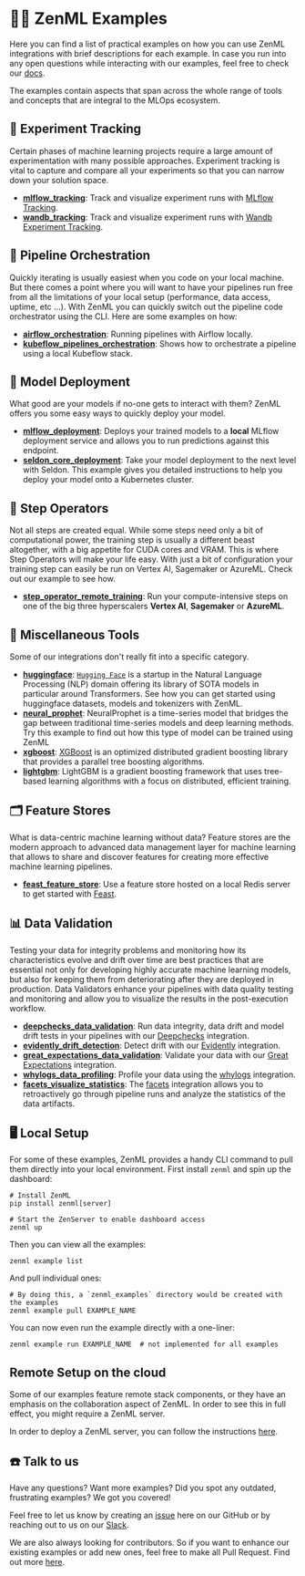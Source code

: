 # 🧑‍💻 ZenML Examples

Here you can find a list of practical examples on how you can use ZenML
integrations with brief descriptions for each example. In case you run into
any open questions while interacting with our examples, feel free
to check our [docs](https://docs.zenml.io/).

The examples contain aspects that span across the whole range of tools and
concepts that are integral to the MLOps ecosystem.

## 🧪 Experiment Tracking

Certain phases of machine learning projects require a large amount of
experimentation with many possible approaches. Experiment tracking is vital
to capture and compare all your experiments so that you can narrow down your
solution space.

- **[mlflow_tracking](mlflow_tracking/README.md)**: Track and visualize
  experiment runs
  with [MLflow Tracking](https://mlflow.org/docs/latest/tracking.html).
- **[wandb_tracking](wandb_tracking/README.md)**: Track and visualize experiment
  runs
  with  [Wandb Experiment Tracking](https://wandb.ai/site/experiment-tracking).

## 🚅 Pipeline Orchestration

Quickly iterating is usually easiest when you code on your local machine. But
there comes a point where you will want to have your pipelines run free from
all the limitations of your local setup (performance, data access, uptime,
etc ...). With ZenML you can quickly switch out the pipeline code orchestrator
using the CLI. Here are some examples on how:

- **[airflow_orchestration](airflow_orchestration/README.md)**: Running
  pipelines with Airflow locally.
- **[kubeflow_pipelines_orchestration](kubeflow_pipelines_orchestration/README.md)**:
  Shows how to orchestrate a pipeline using a local Kubeflow stack.

## 🚀 Model Deployment

What good are your models if no-one gets to interact with them? ZenML offers you
some easy ways to quickly deploy your
model.

- **[mlflow_deployment](mlflow_deployment/README.md)**: Deploys your trained
  models to a **local** MLflow deployment service and allows you to run
  predictions against this endpoint.
- **[seldon_core_deployment](seldon_deployment/README.md)**: Take your model
  deployment to the next level with Seldon. This example gives you detailed
  instructions to help you deploy your model onto a Kubernetes cluster.

## 🥾 Step Operators

Not all steps are created equal. While some steps need only a bit of
computational power, the training step is usually a different beast altogether,
with a big appetite for CUDA cores and VRAM. This is where Step Operators
will make your life easy. With just a bit of configuration your training step
can easily be run on Vertex AI, Sagemaker or AzureML. Check out our example
to see how.

- **[step_operator_remote_training](step_operator_remote_training/README.md)**:
  Run your compute-intensive steps on one of the big three hyperscalers
  **Vertex AI**, **Sagemaker** or **AzureML**.

## 🗿 Miscellaneous Tools

Some of our integrations don't really fit into a specific category.

- **[huggingface](huggingface/README.md)**: [`Hugging Face`](https://huggingface.co/)
  is a startup in the Natural Language Processing (NLP) domain offering its
  library of SOTA models in particular around Transformers. See how you can
  get started using huggingface datasets, models and tokenizers with ZenML.
- **[neural_prophet](neural_prophet/README.md)**: NeuralProphet is a time-series
  model that bridges the gap between traditional time-series models and deep
  learning methods. Try this example to find out how this type of model
  can be trained using ZenML
- **[xgboost](xgboost/README.md)**: [XGBoost](https://xgboost.readthedocs.io/en/stable/)
  is an optimized distributed gradient boosting library that provides a
  parallel tree boosting algorithms.
- **[lightgbm](lightgbm/README.md)**: LightGBM is a gradient boosting framework
  that uses tree-based learning algorithms with a focus on distributed,
  efficient training.

## 🗂 Feature Stores

What is data-centric machine learning without data? Feature stores are the
modern approach to advanced data management layer for machine learning that
allows to share and discover features for creating more effective machine
learning pipelines.

- **[feast_feature_store](feast_feature_store/README.md)**: Use a feature store
  hosted on a local Redis server to get started with
  [Feast](https://feast.dev/).

## 📊 Data Validation

Testing your data for integrity problems and monitoring how its characteristics
evolve and drift over time are best practices that are essential not only for
developing highly accurate machine learning models, but also for keeping them
from deteriorating after they are deployed in production. Data Validators
enhance your pipelines with data quality testing and monitoring and allow you
to visualize the results in the post-execution workflow.

- **[deepchecks_data_validation](deepchecks_data_validation/README.md)**: Run
  data integrity, data drift and model drift tests in your pipelines with our
  [Deepchecks](https://github.com/deepchecks/deepchecks) integration.
- **[evidently_drift_detection](evidently_drift_detection/README.md)**: Detect
  drift with our [Evidently](https://github.com/evidentlyai/evidently)
  integration.
- **[great_expectations_data_validation](great_expectations_data_validation/README.md)**:
  Validate your data with our
  [Great Expectations](https://greatexpectations.io/) integration.
- **[whylogs_data_profiling](whylogs_data_profiling/README.md)**: Profile your
  data using the [whylogs](https://github.com/whylabs/whylogs) integration.
- **[facets_visualize_statistics](facets_visualize_statistics/README.md)**:
  The [facets](https://pair-code.github.io/facets/) integration allows you to
  retroactively go through pipeline runs and analyze the statistics of the data
  artifacts.

## 🖥 Local Setup

For some of these examples, ZenML provides a handy CLI command to pull them
directly into your local environment. First install `zenml` and spin up the
dashboard:

```shell
# Install ZenML
pip install zenml[server]

# Start the ZenServer to enable dashboard access
zenml up
```

Then you can view all the examples:

```shell
zenml example list
```

And pull individual ones:

```shell
# By doing this, a `zenml_examples` directory would be created with the examples
zenml example pull EXAMPLE_NAME
```

You can now even run the example directly with a one-liner:

```shell
zenml example run EXAMPLE_NAME  # not implemented for all examples
```

## Remote Setup on the cloud

Some of our examples feature remote stack components, or they have an emphasis
on the collaboration aspect of ZenML. In order to see this in full effect,
you might require a ZenML server.

In order to deploy a ZenML server, you can follow the instructions
[here](https://docs.zenml.io/getting-started/deploying-zenml).

## ☎️ Talk to us

Have any questions? Want more examples? Did you spot any outdated, frustrating
examples?
We got you covered!

Feel free to let us know by creating an
[issue](https://github.com/zenml-io/zenml/issues) here on our GitHub or by
reaching out to us on our [Slack](https://zenml.io/slack-invite/).

We are also always looking for contributors. So if you want to enhance our
existing examples or add new ones, feel free
to make all Pull Request. Find out more [here](../CONTRIBUTING.md).
